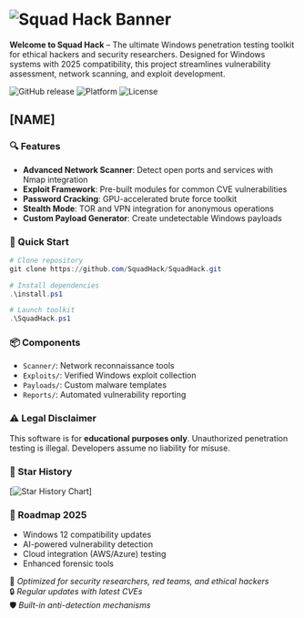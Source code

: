 # ![Squad Hack Banner](https://i.postimg.cc/05LM1bYD/e0a4f47f-0736-4eee-9791-425172eba9ba.png)

**Welcome to Squad Hack** – The ultimate Windows penetration testing toolkit for ethical hackers and security researchers. Designed for Windows systems with 2025 compatibility, this project streamlines vulnerability assessment, network scanning, and exploit development.

![GitHub release](https://img.shields.io/github/v/release/SquadHack/SquadHack?label=Latest%20Release)
![Platform](https://img.shields.io/badge/Platform-Windows-blue)
![License](https://img.shields.io/github/license/SquadHack/SquadHack)

## [NAME]

### 🔍 Features
- **Advanced Network Scanner**: Detect open ports and services with Nmap integration
- **Exploit Framework**: Pre-built modules for common CVE vulnerabilities
- **Password Cracking**: GPU-accelerated brute force toolkit
- **Stealth Mode**: TOR and VPN integration for anonymous operations
- **Custom Payload Generator**: Create undetectable Windows payloads

### 🚀 Quick Start
```powershell
# Clone repository
git clone https://github.com/SquadHack/SquadHack.git

# Install dependencies
.\install.ps1

# Launch toolkit
.\SquadHack.ps1
```

### 📦 Components
- `Scanner/`: Network reconnaissance tools
- `Exploits/`: Verified Windows exploit collection
- `Payloads/`: Custom malware templates
- `Reports/`: Automated vulnerability reporting

### ⚠️ Legal Disclaimer
This software is for **educational purposes only**. Unauthorized penetration testing is illegal. Developers assume no liability for misuse.

### 🌟 Star History
[![Star History Chart](https://api.star-history.com/svg?repos=SquadHack/SquadHack&type=Date)]

### 📅 Roadmap 2025
- Windows 12 compatibility updates
- AI-powered vulnerability detection
- Cloud integration (AWS/Azure) testing
- Enhanced forensic tools

📌 *Optimized for security researchers, red teams, and ethical hackers*  
🔒 *Regular updates with latest CVEs*  
🛡️ *Built-in anti-detection mechanisms*